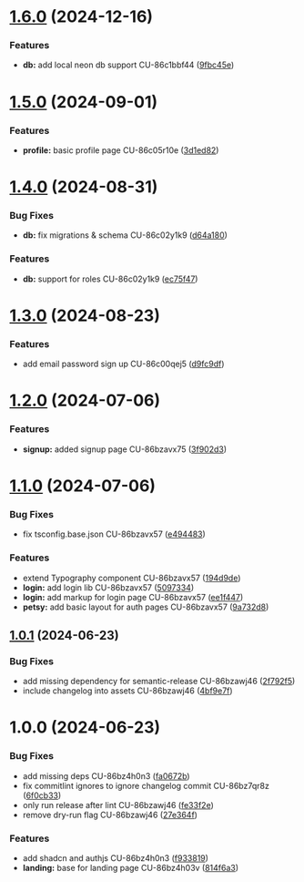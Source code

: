 # [1.6.0](https://github.com/tar-aldev/petsy/compare/v1.5.0...v1.6.0) (2024-12-16)


### Features

* **db:** add local neon db support CU-86c1bbf44 ([9fbc45e](https://github.com/tar-aldev/petsy/commit/9fbc45ef612261fd780cc1790621666457b3d999))

# [1.5.0](https://github.com/tar-aldev/petsy/compare/v1.4.0...v1.5.0) (2024-09-01)


### Features

* **profile:** basic profile page CU-86c05r10e ([3d1ed82](https://github.com/tar-aldev/petsy/commit/3d1ed82851649b1f04e4e93e4cef1162f0f089cf))

# [1.4.0](https://github.com/tar-aldev/petsy/compare/v1.3.0...v1.4.0) (2024-08-31)


### Bug Fixes

* **db:** fix migrations & schema CU-86c02y1k9 ([d64a180](https://github.com/tar-aldev/petsy/commit/d64a1802928bd6aa099bab1546bdac943bbbca16))


### Features

* **db:** support for roles CU-86c02y1k9 ([ec75f47](https://github.com/tar-aldev/petsy/commit/ec75f476717eae0b797ef561e50d519d88bf3bd7))

# [1.3.0](https://github.com/tar-aldev/petsy/compare/v1.2.0...v1.3.0) (2024-08-23)


### Features

* add email password sign up CU-86c00qej5 ([d9fc9df](https://github.com/tar-aldev/petsy/commit/d9fc9dfde8c95850e9f1d601770515c721be1f74))

# [1.2.0](https://github.com/tar-aldev/petsy/compare/v1.1.0...v1.2.0) (2024-07-06)


### Features

* **signup:** added signup page CU-86bzavx75 ([3f902d3](https://github.com/tar-aldev/petsy/commit/3f902d307a163ba409c84eb6cede9c98cb4d7ab6))

# [1.1.0](https://github.com/tar-aldev/petsy/compare/v1.0.1...v1.1.0) (2024-07-06)


### Bug Fixes

* fix tsconfig.base.json  CU-86bzavx57 ([e494483](https://github.com/tar-aldev/petsy/commit/e494483498a3e607448c7ca0f4ad435579a41367))


### Features

* extend Typography component CU-86bzavx57 ([194d9de](https://github.com/tar-aldev/petsy/commit/194d9dea4715e8c48470c0e0c21891ad7ba8a954))
* **login:** add login lib CU-86bzavx57 ([5097334](https://github.com/tar-aldev/petsy/commit/5097334d5b03b688f85996e8c700bd1e0768b318))
* **login:** add markup for login page CU-86bzavx57 ([ee1f447](https://github.com/tar-aldev/petsy/commit/ee1f4478713b49496e863563f028dc50f670f5e1))
* **petsy:** add basic layout for auth pages CU-86bzavx57 ([9a732d8](https://github.com/tar-aldev/petsy/commit/9a732d859b383a154c3db30e5ef05f5dc384393e))

## [1.0.1](https://github.com/tar-aldev/petsy/compare/v1.0.0...v1.0.1) (2024-06-23)


### Bug Fixes

* add missing dependency for semantic-release CU-86bzawj46 ([2f792f5](https://github.com/tar-aldev/petsy/commit/2f792f54186f6c6bf16664944a058dfc66d31971))
* include changelog into assets CU-86bzawj46 ([4bf9e7f](https://github.com/tar-aldev/petsy/commit/4bf9e7fe6e9ebbf754f5c7e6419e3426afbf1133))

# 1.0.0 (2024-06-23)


### Bug Fixes

* add missing deps CU-86bz4h0n3 ([fa0672b](https://github.com/tar-aldev/petsy/commit/fa0672b9ad5aa138272df292d0f16e6672eef31b))
* fix commitlint ignores to ignore changelog commit CU-86bz7qr8z ([6f0cb33](https://github.com/tar-aldev/petsy/commit/6f0cb33a97af73d38d58a89050ffac4b0bf78f35))
* only run release after lint CU-86bzawj46 ([fe33f2e](https://github.com/tar-aldev/petsy/commit/fe33f2e7eb70cb798f5c31325a87a04f69d692a8))
* remove dry-run flag CU-86bzawj46 ([27e364f](https://github.com/tar-aldev/petsy/commit/27e364ffb5aff5355fc720e8c63b18927eb17c3b))


### Features

* add shadcn and authjs CU-86bz4h0n3 ([f933819](https://github.com/tar-aldev/petsy/commit/f9338193b5d920ddce6cdaa936a5ddb3635bc199))
* **landing:** base for landing page CU-86bz4h03v ([814f6a3](https://github.com/tar-aldev/petsy/commit/814f6a346cec46292690c94bbd6b49b23c3f7bab))

